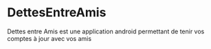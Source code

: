 # DettesEntreAmis

Dettes entre Amis est une application android permettant de tenir vos comptes à jour avec vos amis